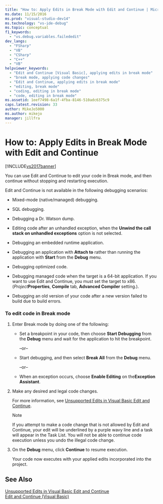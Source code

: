 ```yaml
---
title: "How to: Apply Edits in Break Mode with Edit and Continue | Microsoft Docs"
ms.date: 11/15/2016
ms.prod: "visual-studio-dev14"
ms.technology: "vs-ide-debug"
ms.topic: conceptual
f1_keywords: 
  - "vs.debug.variables.failededit"
dev_langs: 
  - "FSharp"
  - "VB"
  - "CSharp"
  - "C++"
  - "VB"
helpviewer_keywords: 
  - "Edit and Continue [Visual Basic], applying edits in break mode"
  - "break mode, applying code changes"
  - "Edit and Continue, applying edits in break mode"
  - "editing, break mode"
  - "coding, editing in break mode"
  - "code, editing in break mode"
ms.assetid: 1eef7498-6a1f-4fba-8146-510adc6375c9
caps.latest.revision: 33
author: MikeJo5000
ms.author: mikejo
manager: jillfra
---
```

# How to: Apply Edits in Break Mode with Edit and Continue
[!INCLUDE[vs2017banner](../includes/vs2017banner.md)]

You can use Edit and Continue to edit your code in Break mode, and then continue without stopping and restarting execution.  
  
 Edit and Continue is not available in the following debugging scenarios:  
  
- Mixed-mode (native/managed) debugging.  
  
- SQL debugging.  
  
- Debugging a Dr. Watson dump.  
  
- Editing code after an unhandled exception, when the **Unwind the call stack on unhandled exceptions** option is not selected.  
  
- Debugging an embedded runtime application.  
  
- Debugging an application with **Attach to** rather than running the application with **Start** from the **Debug** menu.  
  
- Debugging optimized code.  
  
- Debugging managed code when the target is a 64-bit application. If you want to use Edit and Continue, you must set the target to x86. (_Project_**Properties**, **Compile** tab, **Advanced Compiler** setting.).  
  
- Debugging an old version of your code after a new version failed to build due to build errors.  
  
### To edit code in Break mode  
  
1. Enter Break mode by doing one of the following:  
  
    - Set a breakpoint in your code, then choose **Start Debugging** from the **Debug** menu and wait for the application to hit the breakpoint.  
  
         –or–  
  
    - Start debugging, and then select **Break All** from the **Debug** menu.  
  
         –or–  
  
    - When an exception occurs, choose **Enable Editing** on the**Exception Assistant**.  
  
2. Make any desired and legal code changes.  
  
     For more information, see [Unsupported Edits in Visual Basic Edit and Continue](../debugger/unsupported-edits-in-visual-basic-edit-and-continue.md).  
  
    > [!NOTE]
    >  If you attempt to make a code change that is not allowed by Edit and Continue, your edit will be underlined by a purple wavy line and a task will appear in the Task List. You will not be able to continue code execution unless you undo the illegal code change.  
  
3. On the **Debug** menu, click **Continue** to resume execution.  
  
     Your code now executes with your applied edits incorporated into the project.  
  
## See Also  
 [Unsupported Edits in Visual Basic Edit and Continue](../debugger/unsupported-edits-in-visual-basic-edit-and-continue.md)   
 [Edit and Continue (Visual Basic)](../debugger/edit-and-continue-visual-basic.md)
